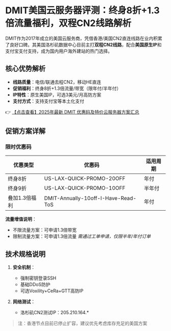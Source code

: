 # DMIT美国云服务器评测：终身8折+1.3倍流量福利，双程CN2线路解析

DMIT作为2017年成立的美国云服务商，凭借香港/美国CN2直连线路在业内积累了良好口碑。其美国洛杉矶数据中心目前主打**双程CN2线路**，配合**美国原生IP**和支付宝支付支持，成为国内用户海外建站的热门选择。

## 核心优势解析

- **线路质量**：电信/联通去程CN2，移动HE直连
- **促销福利**：终身8折+1.3倍流量/带宽（限年付/半年付）
- **IP特性**：原生美国IP，可选3美元/月高防方案
- **支付方式**：支持支付宝等本土化支付

👉 [【点击查看】2025年最新 DMIT 优惠码及特价云服务器方案汇总](https://bit.ly/dmit_coupon)

## 促销方案详解

### 限时优惠码
| 优惠类型       | 优惠码                                | 适用周期 |
|----------------|---------------------------------------|----------|
| 终身8折        | US-LAX-QUICK-PROMO-20OFF             | 年付     |
| 终身9折        | US-LAX-QUICK-PROMO-10OFF             | 半年付   |
| 叠加1.3倍福利  | DMIT-Annually-10off-I-Have-Read-ToS  | 年付     |

**流量增值说明**：
- 不限流量方案：可申请1.3倍带宽
- 限制流量方案：可申请1.3倍流量
*需通过工单申请，仅限半年/年付订单*

## 技术规格说明

1. **安全机制**：
   - 强制密钥登录SSH
   - 基础DDoS防护
   - 可选Voxility+CeRa+GTT高防IP

2. **网络测试**：
   - 洛杉矶CN2测试IP：205.210.164.*

> 注：香港节点目前已停止扩容，建议优先考虑库存充足的美国方案
